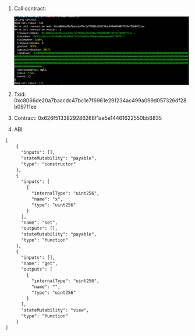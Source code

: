 1. Call contract:

   ![call](./call.png)

2. Txid: 0xc8066de20a7baacdc47bc1e7f6961e291234ac499a099d057326df28b09711ee
3. Contract: 0x626f5133829286268f1ae5e14461622550bbB835
4. ABI
```
[
    {
      "inputs": [],
      "stateMutability": "payable",
      "type": "constructor"
    },
    {
      "inputs": [
        {
          "internalType": "uint256",
          "name": "x",
          "type": "uint256"
        }
      ],
      "name": "set",
      "outputs": [],
      "stateMutability": "payable",
      "type": "function"
    },
    {
      "inputs": [],
      "name": "get",
      "outputs": [
        {
          "internalType": "uint256",
          "name": "",
          "type": "uint256"
        }
      ],
      "stateMutability": "view",
      "type": "function"
    }
]
```
 
